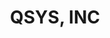 ---
layout: home
title: QSYS, INC
landing-title: 'QSYS, INC. - Technological solutions to complex business problems'
description: null
image: null
author: null
---